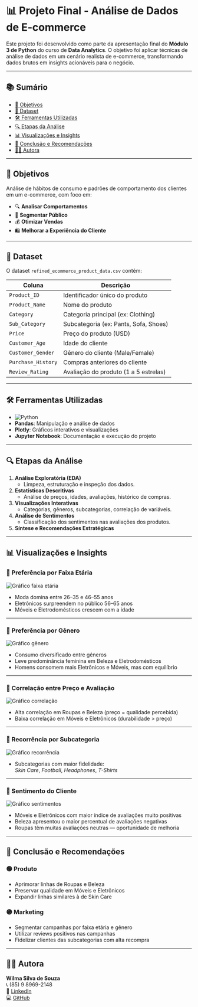 # 📊 Projeto Final - Análise de Dados de E-commerce

Este projeto foi desenvolvido como parte da apresentação final do **Módulo 3 de Python** do curso de **Data Analytics**. O objetivo foi aplicar técnicas de análise de dados em um cenário realista de e-commerce, transformando dados brutos em insights acionáveis para o negócio.

---

## 📚 Sumário

- [🎯 Objetivos](#-objetivos)  
- [📁 Dataset](#-dataset)  
- [🛠️ Ferramentas Utilizadas](#️-ferramentas-utilizadas)  
- [🔍 Etapas da Análise](#-etapas-da-análise)  
- [📊 Visualizações e Insights](#-visualizações-e-insights)  
- [🧠 Conclusão e Recomendações](#-conclusão-e-recomendações)  
- [👩‍💻 Autora](#-autora)

---

## 🎯 Objetivos

Análise de hábitos de consumo e padrões de comportamento dos clientes em um e-commerce, com foco em:

- 🔍 **Analisar Comportamentos**
- 🎯 **Segmentar Público**
- 💰 **Otimizar Vendas**
- 🛍️ **Melhorar a Experiência do Cliente**

---

## 📁 Dataset

O dataset `refined_ecommerce_product_data.csv` contém:

| Coluna             | Descrição                                |
|--------------------|--------------------------------------------|
| `Product_ID`       | Identificador único do produto             |
| `Product_Name`     | Nome do produto                            |
| `Category`         | Categoria principal (ex: Clothing)         |
| `Sub_Category`     | Subcategoria (ex: Pants, Sofa, Shoes)      |
| `Price`            | Preço do produto (USD)                     |
| `Customer_Age`     | Idade do cliente                           |
| `Customer_Gender`  | Gênero do cliente (Male/Female)            |
| `Purchase_History` | Compras anteriores do cliente              |
| `Review_Rating`    | Avaliação do produto (1 a 5 estrelas)      |

---

## 🛠️ Ferramentas Utilizadas

- ![Python](https://img.shields.io/badge/Python-3776AB?style=flat&logo=python&logoColor=white)
- **Pandas**: Manipulação e análise de dados  
- **Plotly**: Gráficos interativos e visualizações  
- **Jupyter Notebook**: Documentação e execução do projeto

---

## 🔍 Etapas da Análise

1. **Análise Exploratória (EDA)**
   - Limpeza, estruturação e inspeção dos dados.
2. **Estatísticas Descritivas**
   - Análise de preços, idades, avaliações, histórico de compras.
3. **Visualizações Interativas**
   - Categorias, gêneros, subcategorias, correlação de variáveis.
4. **Análise de Sentimentos**
   - Classificação dos sentimentos nas avaliações dos produtos.
5. **Síntese e Recomendações Estratégicas**

---

## 📊 Visualizações e Insights

### 📌 Preferência por Faixa Etária

![Gráfico faixa etária](img/faixa_etaria_categoria.png)

- Moda domina entre 26–35 e 46–55 anos  
- Eletrônicos surpreendem no público 56–65 anos  
- Móveis e Eletrodomésticos crescem com a idade  

---

### 📌 Preferência por Gênero

![Gráfico gênero](img/genero_categoria.png)

- Consumo diversificado entre gêneros  
- Leve predominância feminina em Beleza e Eletrodomésticos  
- Homens consomem mais Eletrônicos e Móveis, mas com equilíbrio

---

### 📌 Correlação entre Preço e Avaliação

![Gráfico correlação](img/correlacao_preco_avaliacao.png)

- Alta correlação em Roupas e Beleza (preço = qualidade percebida)  
- Baixa correlação em Móveis e Eletrônicos (durabilidade > preço)

---

### 📌 Recorrência por Subcategoria

![Gráfico recorrência](img/recorrencia_subcategoria.png)

- Subcategorias com maior fidelidade:  
  *Skin Care*, *Football*, *Headphones*, *T-Shirts*

---

### 📌 Sentimento do Cliente

![Gráfico sentimentos](img/sentimentos_categoria.png)

- Móveis e Eletrônicos com maior índice de avaliações muito positivas  
- Beleza apresentou o maior percentual de avaliações negativas  
- Roupas têm muitas avaliações neutras — oportunidade de melhoria

---

## 🧠 Conclusão e Recomendações

### 🟢 Produto
- Aprimorar linhas de Roupas e Beleza  
- Preservar qualidade em Móveis e Eletrônicos  
- Expandir linhas similares à de Skin Care

### 🟣 Marketing
- Segmentar campanhas por faixa etária e gênero  
- Utilizar reviews positivos nas campanhas  
- Fidelizar clientes das subcategorias com alta recompra

---

## 👩‍💻 Autora

**Wilma Silva de Souza**  
📞 (85) 9 8969-2148  
🔗 [LinkedIn](https://www.linkedin.com/in/wilma-souza-b1b769193/)  
💻 [GitHub](https://github.com/wilmassouza)
